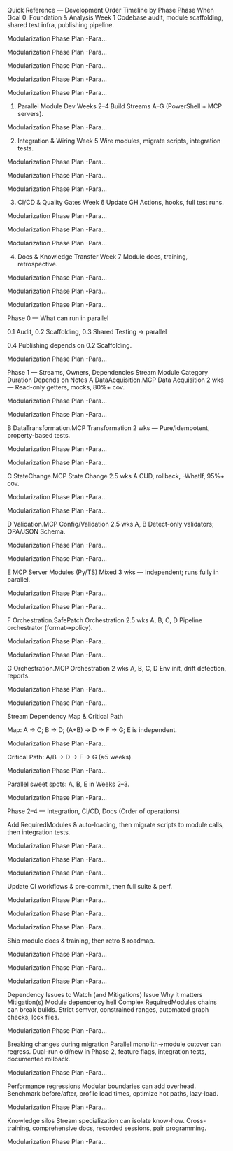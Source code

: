 Quick Reference — Development Order
Timeline by Phase
Phase	When	Goal
0. Foundation & Analysis	Week 1	Codebase audit, module scaffolding, shared test infra, publishing pipeline. 

Modularization Phase Plan -Para…

 

Modularization Phase Plan -Para…

 

Modularization Phase Plan -Para…

 

Modularization Phase Plan -Para…

 

Modularization Phase Plan -Para…


1. Parallel Module Dev	Weeks 2–4	Build Streams A–G (PowerShell + MCP servers). 

Modularization Phase Plan -Para…


2. Integration & Wiring	Week 5	Wire modules, migrate scripts, integration tests. 

Modularization Phase Plan -Para…

 

Modularization Phase Plan -Para…

 

Modularization Phase Plan -Para…


3. CI/CD & Quality Gates	Week 6	Update GH Actions, hooks, full test runs. 

Modularization Phase Plan -Para…

 

Modularization Phase Plan -Para…

 

Modularization Phase Plan -Para…


4. Docs & Knowledge Transfer	Week 7	Module docs, training, retrospective. 

Modularization Phase Plan -Para…

 

Modularization Phase Plan -Para…

 

Modularization Phase Plan -Para…

Phase 0 — What can run in parallel

0.1 Audit, 0.2 Scaffolding, 0.3 Shared Testing → parallel

0.4 Publishing depends on 0.2 Scaffolding. 

Modularization Phase Plan -Para…

Phase 1 — Streams, Owners, Dependencies
Stream	Module	Category	Duration	Depends on	Notes
A	DataAcquisition.MCP	Data Acquisition	2 wks	—	Read-only getters, mocks, 80%+ cov. 

Modularization Phase Plan -Para…

 

Modularization Phase Plan -Para…


B	DataTransformation.MCP	Transformation	2 wks	—	Pure/idempotent, property-based tests. 

Modularization Phase Plan -Para…

 

Modularization Phase Plan -Para…


C	StateChange.MCP	State Change	2.5 wks	A	CUD, rollback, -WhatIf, 95%+ cov. 

Modularization Phase Plan -Para…

 

Modularization Phase Plan -Para…


D	Validation.MCP	Config/Validation	2.5 wks	A, B	Detect-only validators; OPA/JSON Schema. 

Modularization Phase Plan -Para…

 

Modularization Phase Plan -Para…


E	MCP Server Modules (Py/TS)	Mixed	3 wks	—	Independent; runs fully in parallel. 

Modularization Phase Plan -Para…

 

Modularization Phase Plan -Para…


F	Orchestration.SafePatch	Orchestration	2.5 wks	A, B, C, D	Pipeline orchestrator (format→policy). 

Modularization Phase Plan -Para…

 

Modularization Phase Plan -Para…


G	Orchestration.MCP	Orchestration	2 wks	A, B, C, D	Env init, drift detection, reports. 

Modularization Phase Plan -Para…

 

Modularization Phase Plan -Para…

Stream Dependency Map & Critical Path

Map: A → C; B → D; (A+B) → D → F → G; E is independent. 

Modularization Phase Plan -Para…

Critical Path: A/B → D → F → G (≈5 weeks). 

Modularization Phase Plan -Para…

Parallel sweet spots: A, B, E in Weeks 2–3. 

Modularization Phase Plan -Para…

Phase 2–4 — Integration, CI/CD, Docs (Order of operations)

Add RequiredModules & auto-loading, then migrate scripts to module calls, then integration tests. 

Modularization Phase Plan -Para…

 

Modularization Phase Plan -Para…

 

Modularization Phase Plan -Para…

Update CI workflows & pre-commit, then full suite & perf. 

Modularization Phase Plan -Para…

 

Modularization Phase Plan -Para…

 

Modularization Phase Plan -Para…

Ship module docs & training, then retro & roadmap. 

Modularization Phase Plan -Para…

 

Modularization Phase Plan -Para…

 

Modularization Phase Plan -Para…

Dependency Issues to Watch (and Mitigations)
Issue	Why it matters	Mitigation(s)
Module dependency hell	Complex RequiredModules chains can break builds.	Strict semver, constrained ranges, automated graph checks, lock files. 

Modularization Phase Plan -Para…


Breaking changes during migration	Parallel monolith→module cutover can regress.	Dual-run old/new in Phase 2, feature flags, integration tests, documented rollback. 

Modularization Phase Plan -Para…


Performance regressions	Modular boundaries can add overhead.	Benchmark before/after, profile load times, optimize hot paths, lazy-load. 

Modularization Phase Plan -Para…


Knowledge silos	Stream specialization can isolate know-how.	Cross-training, comprehensive docs, recorded sessions, pair programming. 

Modularization Phase Plan -Para…